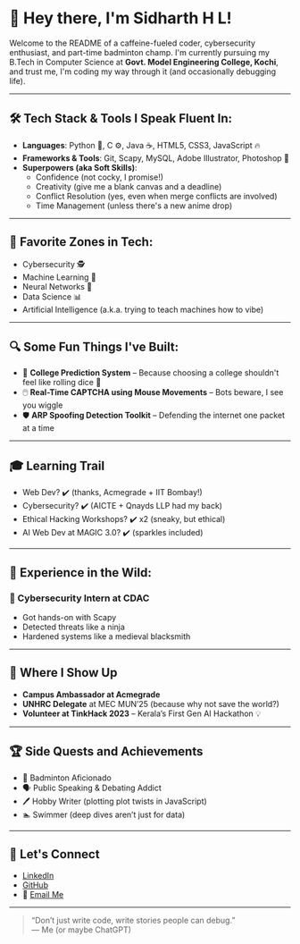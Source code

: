 # 👋 Hey there, I'm Sidharth H L!

Welcome to the README of a caffeine-fueled coder, cybersecurity enthusiast, and part-time badminton champ. I'm currently pursuing my B.Tech in Computer Science at **Govt. Model Engineering College, Kochi**, and trust me, I'm coding my way through it (and occasionally debugging life).

---

## 🛠️ Tech Stack & Tools I Speak Fluent In:
- **Languages**: Python 🐍, C ⚙️, Java ☕, HTML5, CSS3, JavaScript 🔥
- **Frameworks & Tools**: Git, Scapy, MySQL, Adobe Illustrator, Photoshop 🎨
- **Superpowers (aka Soft Skills)**: 
  - Confidence (not cocky, I promise!)
  - Creativity (give me a blank canvas and a deadline)
  - Conflict Resolution (yes, even when merge conflicts are involved)
  - Time Management (unless there's a new anime drop)

---

## 👾 Favorite Zones in Tech:
- Cybersecurity 🕵️
- Machine Learning 🤖
- Neural Networks 🧠
- Data Science 📊
- Artificial Intelligence (a.k.a. trying to teach machines how to vibe)

---

## 🔍 Some Fun Things I've Built:
- 🧠 **College Prediction System** – Because choosing a college shouldn't feel like rolling dice 🎲
- 🖱️ **Real-Time CAPTCHA using Mouse Movements** – Bots beware, I see you wiggle
- 🛡️ **ARP Spoofing Detection Toolkit** – Defending the internet one packet at a time

---

## 🎓 Learning Trail
- Web Dev? ✔️ (thanks, Acmegrade + IIT Bombay!)
- Cybersecurity? ✔️ (AICTE + Qnayds LLP had my back)
- Ethical Hacking Workshops? ✔️ x2 (sneaky, but ethical)
- AI Web Dev at MAGIC 3.0? ✔️ (sparkles included)

---

## 🧳 Experience in the Wild:
### 🔐 Cybersecurity Intern at CDAC
- Got hands-on with Scapy
- Detected threats like a ninja
- Hardened systems like a medieval blacksmith

---

## 🎤 Where I Show Up
- **Campus Ambassador at Acmegrade**
- **UNHRC Delegate** at MEC MUN’25 (because why not save the world?)
- **Volunteer at TinkHack 2023** – Kerala’s First Gen AI Hackathon 💡

---

## 🏆 Side Quests and Achievements
- 🏸 Badminton Aficionado
- 🗣️ Public Speaking & Debating Addict
- 🖊️ Hobby Writer (plotting plot twists in JavaScript)
- 🏊 Swimmer (deep dives aren’t just for data)

---

## 🔗 Let's Connect
- [LinkedIn](https://www.linkedin.com/in/sidharth-hl/)
- [GitHub](https://github.com/Sidharthtech)
- 📧 [Email Me](mailto:sidharthhl.mec@gmail.com)

---

> “Don’t just write code, write stories people can debug.”  
> — Me (or maybe ChatGPT)

